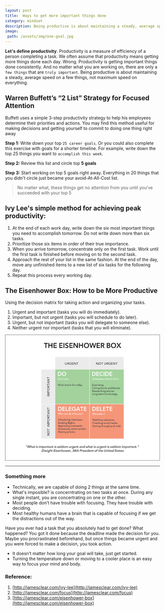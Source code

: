 ```yaml
---
layout: post
title:  Ways to get more important things done
category: mindset
description: Being productive is about maintaining a steady, average speed on a few things, not maximum speed on everything.
image:
 path: /assets/img/one-goal.jpg
---
```


**Let's define productivity**. Productivity is a measure of efficiency of a person completing a task. We often assume that productivity means getting more things done each day. Wrong. Productivity is getting important things done consistently. And no matter what you are working on, there are only a `few things` that are `truly important`. Being productive is about maintaining a steady, average speed on a few things, not maximum speed on everything.

<!--description-->

## Warren Buffett’s “2 List” Strategy for Focused Attention
Buffett uses a simple 3-step productivity strategy to help his employees determine their priorities and actions. You may find this method useful for making decisions and getting yourself to commit to doing one thing right away

**Step 1:** Write down your top `25 career goals`. Or you could also complete this exercise with goals for a shorter timeline. For example, write down the top 25 things you want to `accomplish this week`.

**Step 2:** Review this list and circle top **5 goals**

**Step 3:** Start working on top 5 goals right away. Everything in 20 things that you didn't circle just became your avoid-At-All-Cost list. 

> No matter what, these things get no attention from you until you’ve succeeded with your top 5

## Ivy Lee's simple method for achieving peak productivity:

1. At the end of each work day, write down the six most important things you need to accomplish tomorrow. Do not write down more than six tasks.
2. Prioritize those six items in order of their true importance.
3. When you arrive tomorrow, concentrate only on the first task. Work until the first task is finished before moving on to the second task.
4. Approach the rest of your list in the same fashion. At the end of the day, move any unfinished items to a new list of six tasks for the following day.
5. Repeat this process every working day.

## The Eisenhower Box: How to be More Productive
Using the decision matrix for taking action and organizing your tasks.

1. Urgent and important (tasks you will do immediately).
2. Important, but not urgent (tasks you will schedule to do later).
3. Urgent, but not important (tasks you will delegate to someone else).
4. Neither urgent nor important (tasks that you will eliminate).

![Eisenhower Box](/assets/img/eisenhower-box.jpg)

---
### Something more
- Technically, we are capable of doing 2 things at the same time.
- What's imposible? is concerntrating on two tasks at once. During any single instant, you are concertrating on one or the other.
- Most people don’t have trouble with focusing. They have trouble with deciding.
- Most healthy humans have a brain that is capable of focusing if we get the distractions out of the way. 

Have you ever had a task that you absolutely had to get done? What happened? You got it done because the deadline made the decision for you. Maybe you procrastinated beforehand, but once things became urgent and you were forced to make a decision, you took action.

- It doesn’t matter how long your goal will take, just get started.
- Turning the temperature down or moving to a cooler place is an easy way to focus your mind and body.


### Reference:
1. [http://jamesclear.com/ivy-lee](http://jamesclear.com/ivy-lee)
2. [http://jamesclear.com/focus](http://jamesclear.com/focus)
3. [http://jamesclear.com/eisenhower-box](http://jamesclear.com/eisenhower-box)